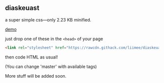 ## diaskeuast
a super simple css—only 2.23 KB minified.

[demo](https://t7260.gitlab.io/diaskeuast)

just drop one of these in the `<head>` of your page
```html
<link rel="stylesheet" href="https://rawcdn.githack.com/liimee/diaskeuast/1.2.0/diaskeuast.min.css">
```
then code HTML as usual!

(You can change 'master' with available tags)


More stuff will be added soon.
